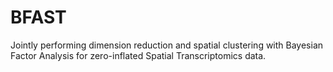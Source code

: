 # BFAST
Jointly performing dimension reduction and spatial clustering with Bayesian Factor Analysis for zero-inflated Spatial Transcriptomics data.
